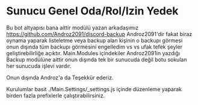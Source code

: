 # Sunucu Genel Oda/Rol/Izin Yedek

Bu bot altyapısı bana aittir modülü yazan arkadaşımız https://github.com/Androz2091/discord-backup Androz2091'dir fakat biraz oynama yaparak listeletme veya backup alan kişinin o backupı görmesi onun dışında tüm backupı görmesini engelledim vs vs ufak tefek şeyler geliştirebilirliğe açıktır. Main.Modules içindekiler Androz2091in yazdığı Backup modülüne aittir onun dışında tek bir sunucuda değil botu sokulan her sunucuda işlevi vardır.

Onun dışında Androz'a da Teşekkür ederiz.

Kurulumlar basit ./Main.Settings/_settings.js içinde düzenleme yaparak birden fazla prefixlerle çalıştırabilirsiniz. 
